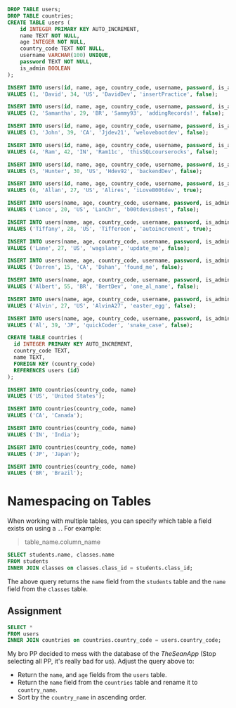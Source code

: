 ```sql
DROP TABLE users;
DROP TABLE countries;
CREATE TABLE users (
    id INTEGER PRIMARY KEY AUTO_INCREMENT,
    name TEXT NOT NULL,
    age INTEGER NOT NULL,
    country_code TEXT NOT NULL,
    username VARCHAR(100) UNIQUE,
    password TEXT NOT NULL,
    is_admin BOOLEAN
);

INSERT INTO users(id, name, age, country_code, username, password, is_admin)
VALUES (1, 'David', 34, 'US', 'DavidDev', 'insertPractice', false);

INSERT INTO users(id, name, age, country_code, username, password, is_admin)
VALUES (2, 'Samantha', 29, 'BR', 'Sammy93', 'addingRecords!', false);

INSERT INTO users(id, name, age, country_code, username, password, is_admin)
VALUES (3, 'John', 39, 'CA', 'Jjdev21', 'welovebootdev', false);

INSERT INTO users(id, name, age, country_code, username, password, is_admin)
VALUES (4, 'Ram', 42, 'IN', 'Ram11c', 'thisSQLcourserocks', false);

INSERT INTO users(id, name, age, country_code, username, password, is_admin)
VALUES (5, 'Hunter', 30, 'US', 'Hdev92', 'backendDev', false);

INSERT INTO users(id, name, age, country_code, username, password, is_admin)
VALUES (6, 'Allan', 27, 'US', 'Alires', 'iLoveB00tdev', true);

INSERT INTO users(name, age, country_code, username, password, is_admin)
VALUES ('Lance', 20, 'US', 'LanChr', 'b00tdevisbest', false);

INSERT INTO users(name, age, country_code, username, password, is_admin)
VALUES ('Tiffany', 28, 'US', 'Tifferoon', 'autoincrement', true);

INSERT INTO users(name, age, country_code, username, password, is_admin)
VALUES ('Lane', 27, 'US', 'wagslane', 'update_me', false);

INSERT INTO users(name, age, country_code, username, password, is_admin)
VALUES ('Darren', 15, 'CA', 'Dshan', 'found_me', false);

INSERT INTO users(name, age, country_code, username, password, is_admin)
VALUES ('Albert', 55, 'BR', 'BertDev', 'one_al_name', false);

INSERT INTO users(name, age, country_code, username, password, is_admin)
VALUES ('Alvin', 27, 'US', 'AlvinA27', 'easter_egg', false);

INSERT INTO users(name, age, country_code, username, password, is_admin)
VALUES ('Al', 39, 'JP', 'quickCoder', 'snake_case', false);

CREATE TABLE countries (
  id INTEGER PRIMARY KEY AUTO_INCREMENT,
  country_code TEXT,
  name TEXT,
  FOREIGN KEY (country_code)
  REFERENCES users (id)
);

INSERT INTO countries(country_code, name)
VALUES ('US', 'United States');

INSERT INTO countries(country_code, name)
VALUES ('CA', 'Canada');

INSERT INTO countries(country_code, name)
VALUES ('IN', 'India');

INSERT INTO countries(country_code, name)
VALUES ('JP', 'Japan');

INSERT INTO countries(country_code, name)
VALUES ('BR', 'Brazil');
```
# Namespacing on Tables

When working with multiple tables, you can specify which table a field exists on using a `.`. For example:

> table_name.column_name

```SQL
SELECT students.name, classes.name
FROM students
INNER JOIN classes on classes.class_id = students.class_id;
```

The above query returns the `name` field from the `students` table and the `name` field from the `classes` table.

## Assignment

```sql
SELECT *
FROM users
INNER JOIN countries on countries.country_code = users.country_code;
```

My bro PP decided to mess with the database of the *TheSeanApp* (Stop selecting all PP, it's really bad for us). Adjust the query above to:

* Return the `name`, and `age` fields from the `users` table.
* Return the `name` field from the `countries` table and rename it to `country_name`.
* Sort by the `country_name` in ascending order.
